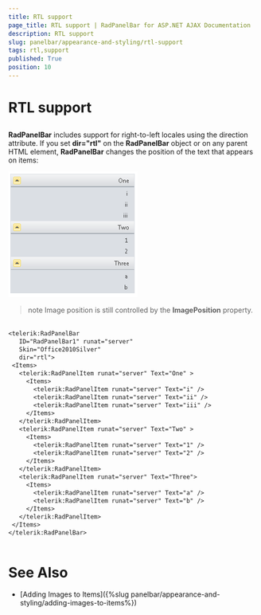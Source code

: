 ```yaml
---
title: RTL support
page_title: RTL support | RadPanelBar for ASP.NET AJAX Documentation
description: RTL support
slug: panelbar/appearance-and-styling/rtl-support
tags: rtl,support
published: True
position: 10
---
```


# RTL support



## 

**RadPanelBar** includes support for right-to-left locales using the direction attribute. If you set **dir="rtl"** on the **RadPanelBar** object or on any parent HTML element, **RadPanelBar** changes the position of the text that appears on items:

![RTL](images/panelbar_rtl.png)

>note Image position is still controlled by the **ImagePosition** property.
>


````ASPNET
	     
<telerik:RadPanelBar
   ID="RadPanelBar1" runat="server"
   Skin="Office2010Silver"
   dir="rtl">
 <Items>
   <telerik:RadPanelItem runat="server" Text="One" >
     <Items>
       <telerik:RadPanelItem runat="server" Text="i" />
       <telerik:RadPanelItem runat="server" Text="ii" />
       <telerik:RadPanelItem runat="server" Text="iii" />
     </Items>
   </telerik:RadPanelItem>
   <telerik:RadPanelItem runat="server" Text="Two" >
     <Items>
       <telerik:RadPanelItem runat="server" Text="1" />
       <telerik:RadPanelItem runat="server" Text="2" />
     </Items>
   </telerik:RadPanelItem>
   <telerik:RadPanelItem runat="server" Text="Three">
     <Items>
       <telerik:RadPanelItem runat="server" Text="a" />
       <telerik:RadPanelItem runat="server" Text="b" />
     </Items>
   </telerik:RadPanelItem>
 </Items>
</telerik:RadPanelBar> 
				
````



# See Also

 * [Adding Images to Items]({%slug panelbar/appearance-and-styling/adding-images-to-items%})
